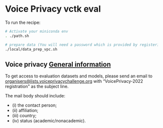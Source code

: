Voice Privacy vctk eval
===

To run the recipe:

```bash
# Activate your miniconda env
. ./path.sh

# prepare data (You will need a password which is provided by registering)
./local/data_prep_vpc.sh
```

## Voice privacy [General information](https://github.com/Voice-Privacy-Challenge/Voice-Privacy-Challenge-2022#general-information)

To get access to evaluation datasets and models, please send an email to organisers@lists.voiceprivacychallenge.org with “VoicePrivacy-2022 registration" as the subject line.  

The mail body should include:

* (i) the contact person;
* (ii) affiliation;
* (iii) country;
* (iv) status (academic/nonacademic).
